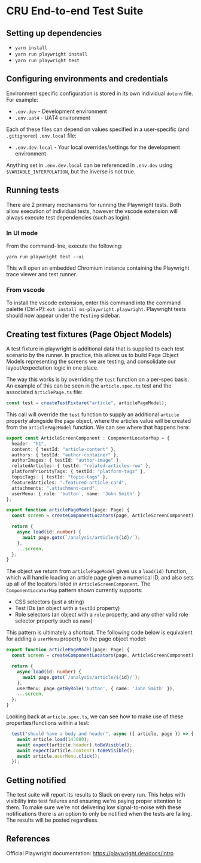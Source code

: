 # CRU End-to-end Test Suite

## Setting up dependencies

- `yarn install`
- `yarn run playwright install`
- `yarn run playwright test`

## Configuring environments and credentials

Environment specific configuration is stored in its own individual `dotenv` file. For example:

- `.env.dev` - Development environment
- `.env.uat4` - UAT4 environment

Each of these files can depend on values specified in a user-specific (and `.gitignored`) `.env.local` file:

- `.env.dev.local` - Your local overrides/settings for the development environment

Anything set in `.env.dev.local` can be referenced in `.env.dev` using `$VARIABLE_INTERPOLATION`, but the inverse is not true.

## Running tests

There are 2 primary mechanisms for running the Playwright tests. Both allow execution of individual tests, however the vscode extension will always execute test dependencies (such as login).

### In UI mode

From the command-line, execute the following:

```shell
yarn run playwright test --ui
```

This will open an embedded Chromium instance containing the Playwright trace viewer and test runner.

### From vscode

To install the vscode extension, enter this command into the command palette (Ctrl+P): `ext install ms-playwright.playwright`. Playwright tests should now appear under the `Testing` sidebar.

## Creating test fixtures (Page Object Models)

A test fixture in playwright is additional data that is supplied to each test scenario by the runner. In practice, this allows us to build Page Object Models representing the screens we are testing, and consolidate our layout/expectation logic in one place.

The way this works is by overriding the `test` function on a per-spec basis. An example of this can be seen in the `article.spec.ts` test and the associated `ArticlePage.ts` file:

```typescript
const test = createTestFixture("article", articlePageModel);
```

This call will override the `test` function to supply an additional `article` property alongside the `page` object, where the articles value will be created from the `articlePageModel` function. We can see where that happens here:

```typescript
export const ArticleScreenComponent : ComponentLocatorMap = {
  header: "h1",
  content: { testId: "article-content" },
  authors: { testId: "author-container" },
  authorImages: { testId: "author-image" },
  relatedArticles: { testId: "related-articles-row" },
  platformPriorityTags: { testId: "platform-tags" },
  topicTags: { testId: "topic-tags" },
  featuredArticles: ".featured-article-card",
  attachments: ".attachment-card",
  userMenu: { role: 'button', name: 'John Smith' }
};

export function articlePageModel(page: Page) {
  const screen = createComponentLocators(page, ArticleScreenComponent);

  return {
    async load(id: number) {
      await page.goto(`/analysis/article/${id}/`);
    },
    ...screen,
  };
}
```

The object we return from `articlePageModel` gives us a `load(id)` function, which will handle loading an article page given a numerical ID, and also sets up all of the locators listed in `ArticleScreenComponent`.
The `ComponentLocatorMap` pattern shown currently supports:

- CSS selectors (just a string)
- Test IDs (an object with a `testId` property)
- Role selectors (an object with a `role` property, and any other valid role selector property such as `name`)

This pattern is ultimately a shortcut. The following code below is equivalent for adding a `userMenu` property to the page object model:

```typescript
export function articlePageModel(page: Page) {
  const screen = createComponentLocators(page, ArticleScreenComponent);

  return {
    async load(id: number) {
      await page.goto(`/analysis/article/${id}/`);
    },
    userMenu: page.getByRole('button', { name: 'John Smith' }),
    ...screen,
  };
}
```

Looking back at `article.spec.ts`, we can see how to make use of these properties/functions within a test:

```typescript
  test("should have a body and header", async ({ article, page }) => {
    await article.load(143080);
    await expect(article.header).toBeVisible();
    await expect(article.content).toBeVisible();
    await article.userMenu.click();
  });
```

## Getting notified

The test suite will report its results to Slack on every run. This helps with visibility into test failures and ensuring we're paying proper attention to them. To make sure we're not delivering low signal-to-noise with these notifications there is an option to only be notified when the tests are failing. The results will be posted regardless.

## References

Official Playwright documentation: <https://playwright.dev/docs/intro>
